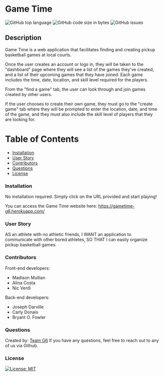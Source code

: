 # Game Time
![GitHub top language](https://img.shields.io/github/languages/top/cdonais/game-time)
![GitHub code size in bytes](https://img.shields.io/github/languages/code-size/cdonais/game-time)
![GitHub issues](https://img.shields.io/github/issues/cdonais/game-time)
## Description
Game Time is a web application that facilitates finding and creating pickup basketball games at local courts. 

Once the user creates an account or logs in, they will be taken to the "dashboard" page where they will see a list of the games they've created, and a list of their upcoming games that they have joined. Each game includes the time, date, location, and skill level required for the players. 

From the "find a game" tab, the user can look through and join games created by other users. 

If the user chooses to create their own game, they must go to the "create game" tab where they will be prompted to enter the location, date, and time of the game, and they must also include the skill level of players that they are looking for. 
 
# Table of Contents
- [Installation](#installation)
- [User Story](#user-story)
- [Contributors](#contributors)
- [Questions](#questions)
- [License](#license)

### Installation
No installation required. Simply click on the URL provided and start playing!

You can access the Game Time website here: https://gametime-g6.herokuapp.com/  

### User Story
AS an athlete with no athletic friends, 
I WANT an application to communicate with other bored athletes, 
SO THAT I can easily organize pickup basketball games. 

### Contributors
Front-end developers: 
- Madison Mullian
- Alina Costa
- Nic Verdi

Back-end developers:
- Joseph Darville
- Carly Donais
- Bryant O. Fowler

### Questions
Created by: [Team G6]()
If you have any questions, feel free to reach out to any of us via Github. 

### License
[![License: MIT](https://img.shields.io/badge/License-MIT-yellow.svg)](https://opensource.org/licenses/MIT)
